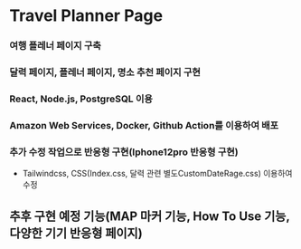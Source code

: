 # Travel Planner Page

### 여행 플레너 페이지 구축
### 달력 페이지, 플레너 페이지, 명소 추천 페이지 구현
### React, Node.js, PostgreSQL 이용
### Amazon Web Services, Docker, Github Action를 이용하여 배포
### 추가 수정 작업으로 반응형 구현(Iphone12pro 반응형 구현)
+ Tailwindcss, CSS(Index.css, 달력 관련 별도CustomDateRage.css) 이용하여 수정
## 추후 구현 예정 기능(MAP 마커 기능, How To Use 기능, 다양한 기기 반응형 페이지)
